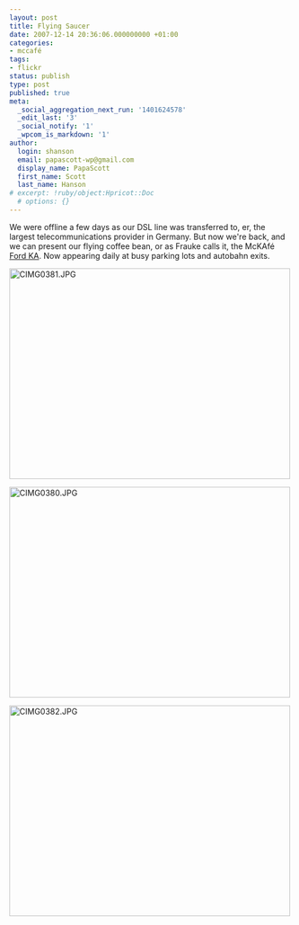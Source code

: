 ```yaml
---
layout: post
title: Flying Saucer
date: 2007-12-14 20:36:06.000000000 +01:00
categories:
- mccafé
tags:
- flickr
status: publish
type: post
published: true
meta:
  _social_aggregation_next_run: '1401624578'
  _edit_last: '3'
  _social_notify: '1'
  _wpcom_is_markdown: '1'
author:
  login: shanson
  email: papascott-wp@gmail.com
  display_name: PapaScott
  first_name: Scott
  last_name: Hanson
# excerpt: !ruby/object:Hpricot::Doc
  # options: {}
---
```

<p>We were offline a few days as our DSL line was transferred to, er, the largest telecommunications provider in Germany. But now we're back, and we can present our flying coffee bean, or as Frauke calls it, the McKAf&eacute; <a href="http://en.wikipedia.org/wiki/Ford_Ka">Ford KA</a>. Now appearing daily at busy parking lots and autobahn exits.</p>
<p><a href="http://www.flickr.com/photos/51035717986@N01/2111289620" title="View 'CIMG0381.JPG' on Flickr.com"><img src="https://farm3.static.flickr.com/2324/2111289620_b64664f973.jpg" alt="CIMG0381.JPG" border="0" width="500" height="375" /></a></p>
<p><a href="http://www.flickr.com/photos/51035717986@N01/2110510525" title="View 'CIMG0380.JPG' on Flickr.com"><img src="https://farm3.static.flickr.com/2305/2110510525_a0452b1504.jpg" alt="CIMG0380.JPG" border="0" width="500" height="375" /></a></p>
<p><a href="http://www.flickr.com/photos/51035717986@N01/2111290002" title="View 'CIMG0382.JPG' on Flickr.com"><img src="https://farm3.static.flickr.com/2025/2111290002_7f97646687.jpg" alt="CIMG0382.JPG" border="0" width="500" height="375" /></a></p>
